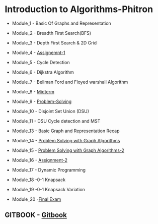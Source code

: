 # Introduction to Algorithms-Phitron

* Module_1 - Basic Of Graphs and Representation
* Module_2 - Breadth First Search(BFS)
* Module_3 - Depth First Search & 2D Grid
* Module_4 - [Assignemnt-1](https://www.hackerrank.com/contests/assignment-01-a-introduction-to-algorithms-a-batch-04/challenges)

* Module_5 - Cycle Detection
* Module_6 - Dijkstra Algorithm
* Module_7 - Bellman Ford and Floyed warshall Algorithm
* Module_8 - [Midterm](https://www.hackerrank.com/contests/mid-term-exam-a-introduction-to-algorithms-a-batch-04/challenges)

* Module_9 - [Problem-Solving](https://docs.google.com/document/d/19iUIdmevLHaan1H-Cj5dHe2d5DqF7mgNuWdthsopn4E/edit)

* Module_10 - Disjoint Set Union (DSU)
* Module_11 - DSU Cycle detection and MST
* Module_13 - Basic Graph and Representation Recap
* Module_14 - [Problem Solving with Graph Algorithms](https://docs.google.com/document/d/1o_rlZBJSEIFr7R_trzeZ71dcoJgxnAFvdA0NBENe1a4/edit) 
* Module_15 - [Problem Solving with Graph Algorithms-2](https://docs.google.com/document/d/13vw0HM6elkpKiOk2vf3XLWSKl1JMoxmf/edit) 
* Module_16 - [Assignment-2](https://www.hackerrank.com/contests/assignment-02-a-introduction-to-algorithms-a-batch-04/challenges) 

* Module_17 - Dynamic Programming

* Module_18 -0-1 Knapsack
* Module_19 -0-1 Knapsack Variation
* Module_20 -[Final Exam](https://www.hackerrank.com/contests/final-exam-a-introduction-to-algorithms-a-batch-04/challenges)

## GITBOOK - [Gitbook](https://phitron.gitbook.io/algorithm/module_1/_)

